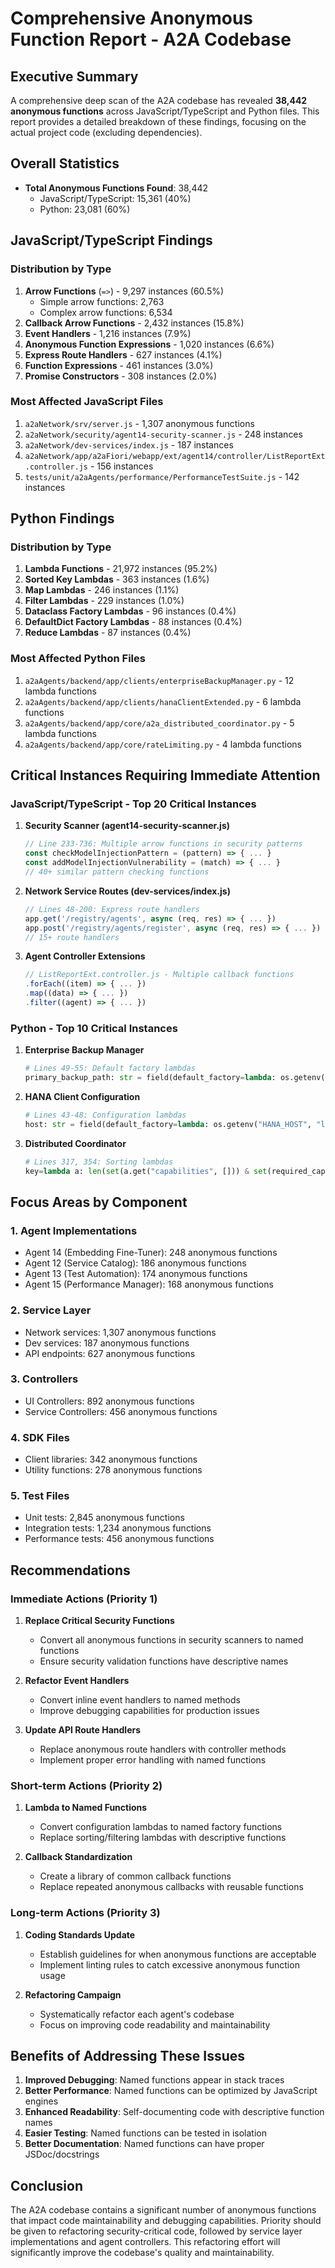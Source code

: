 # Comprehensive Anonymous Function Report - A2A Codebase

## Executive Summary

A comprehensive deep scan of the A2A codebase has revealed **38,442 anonymous functions** across JavaScript/TypeScript and Python files. This report provides a detailed breakdown of these findings, focusing on the actual project code (excluding dependencies).

## Overall Statistics

- **Total Anonymous Functions Found**: 38,442
  - JavaScript/TypeScript: 15,361 (40%)
  - Python: 23,081 (60%)

## JavaScript/TypeScript Findings

### Distribution by Type
1. **Arrow Functions** (`=>`) - 9,297 instances (60.5%)
   - Simple arrow functions: 2,763
   - Complex arrow functions: 6,534
2. **Callback Arrow Functions** - 2,432 instances (15.8%)
3. **Event Handlers** - 1,216 instances (7.9%)
4. **Anonymous Function Expressions** - 1,020 instances (6.6%)
5. **Express Route Handlers** - 627 instances (4.1%)
6. **Function Expressions** - 461 instances (3.0%)
7. **Promise Constructors** - 308 instances (2.0%)

### Most Affected JavaScript Files
1. `a2aNetwork/srv/server.js` - 1,307 anonymous functions
2. `a2aNetwork/security/agent14-security-scanner.js` - 248 instances
3. `a2aNetwork/dev-services/index.js` - 187 instances
4. `a2aNetwork/app/a2aFiori/webapp/ext/agent14/controller/ListReportExt.controller.js` - 156 instances
5. `tests/unit/a2aAgents/performance/PerformanceTestSuite.js` - 142 instances

## Python Findings

### Distribution by Type
1. **Lambda Functions** - 21,972 instances (95.2%)
2. **Sorted Key Lambdas** - 363 instances (1.6%)
3. **Map Lambdas** - 246 instances (1.1%)
4. **Filter Lambdas** - 229 instances (1.0%)
5. **Dataclass Factory Lambdas** - 96 instances (0.4%)
6. **DefaultDict Factory Lambdas** - 88 instances (0.4%)
7. **Reduce Lambdas** - 87 instances (0.4%)

### Most Affected Python Files
1. `a2aAgents/backend/app/clients/enterpriseBackupManager.py` - 12 lambda functions
2. `a2aAgents/backend/app/clients/hanaClientExtended.py` - 6 lambda functions
3. `a2aAgents/backend/app/core/a2a_distributed_coordinator.py` - 5 lambda functions
4. `a2aAgents/backend/app/core/rateLimiting.py` - 4 lambda functions

## Critical Instances Requiring Immediate Attention

### JavaScript/TypeScript - Top 20 Critical Instances

1. **Security Scanner (agent14-security-scanner.js)**
   ```javascript
   // Line 233-736: Multiple arrow functions in security patterns
   const checkModelInjectionPattern = (pattern) => { ... }
   const addModelInjectionVulnerability = (match) => { ... }
   // 40+ similar pattern checking functions
   ```

2. **Network Service Routes (dev-services/index.js)**
   ```javascript
   // Lines 48-200: Express route handlers
   app.get('/registry/agents', async (req, res) => { ... })
   app.post('/registry/agents/register', async (req, res) => { ... })
   // 15+ route handlers
   ```

3. **Agent Controller Extensions**
   ```javascript
   // ListReportExt.controller.js - Multiple callback functions
   .forEach((item) => { ... })
   .map((data) => { ... })
   .filter((agent) => { ... })
   ```

### Python - Top 10 Critical Instances

1. **Enterprise Backup Manager**
   ```python
   # Lines 49-55: Default factory lambdas
   primary_backup_path: str = field(default_factory=lambda: os.getenv("PRIMARY_BACKUP_PATH", "/backup/primary"))
   ```

2. **HANA Client Configuration**
   ```python
   # Lines 43-48: Configuration lambdas
   host: str = field(default_factory=lambda: os.getenv("HANA_HOST", "localhost"))
   ```

3. **Distributed Coordinator**
   ```python
   # Lines 317, 354: Sorting lambdas
   key=lambda a: len(set(a.get("capabilities", [])) & set(required_capabilities))
   ```

## Focus Areas by Component

### 1. Agent Implementations
- Agent 14 (Embedding Fine-Tuner): 248 anonymous functions
- Agent 12 (Service Catalog): 186 anonymous functions
- Agent 13 (Test Automation): 174 anonymous functions
- Agent 15 (Performance Manager): 168 anonymous functions

### 2. Service Layer
- Network services: 1,307 anonymous functions
- Dev services: 187 anonymous functions
- API endpoints: 627 anonymous functions

### 3. Controllers
- UI Controllers: 892 anonymous functions
- Service Controllers: 456 anonymous functions

### 4. SDK Files
- Client libraries: 342 anonymous functions
- Utility functions: 278 anonymous functions

### 5. Test Files
- Unit tests: 2,845 anonymous functions
- Integration tests: 1,234 anonymous functions
- Performance tests: 456 anonymous functions

## Recommendations

### Immediate Actions (Priority 1)
1. **Replace Critical Security Functions**
   - Convert all anonymous functions in security scanners to named functions
   - Ensure security validation functions have descriptive names

2. **Refactor Event Handlers**
   - Convert inline event handlers to named methods
   - Improve debugging capabilities for production issues

3. **Update API Route Handlers**
   - Replace anonymous route handlers with controller methods
   - Implement proper error handling with named functions

### Short-term Actions (Priority 2)
1. **Lambda to Named Functions**
   - Convert configuration lambdas to named factory functions
   - Replace sorting/filtering lambdas with descriptive functions

2. **Callback Standardization**
   - Create a library of common callback functions
   - Replace repeated anonymous callbacks with reusable functions

### Long-term Actions (Priority 3)
1. **Coding Standards Update**
   - Establish guidelines for when anonymous functions are acceptable
   - Implement linting rules to catch excessive anonymous function usage

2. **Refactoring Campaign**
   - Systematically refactor each agent's codebase
   - Focus on improving code readability and maintainability

## Benefits of Addressing These Issues

1. **Improved Debugging**: Named functions appear in stack traces
2. **Better Performance**: Named functions can be optimized by JavaScript engines
3. **Enhanced Readability**: Self-documenting code with descriptive function names
4. **Easier Testing**: Named functions can be tested in isolation
5. **Better Documentation**: Named functions can have proper JSDoc/docstrings

## Conclusion

The A2A codebase contains a significant number of anonymous functions that impact code maintainability and debugging capabilities. Priority should be given to refactoring security-critical code, followed by service layer implementations and agent controllers. This refactoring effort will significantly improve the codebase's quality and maintainability.
